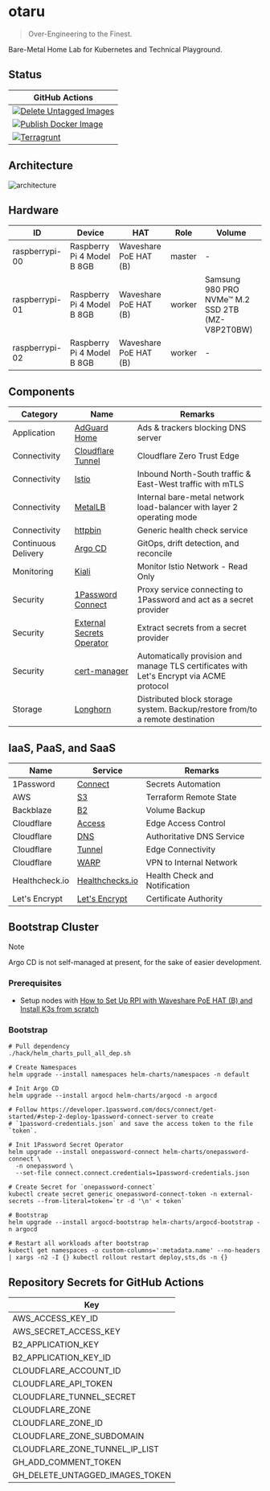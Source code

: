 # otaru

> Over-Engineering to the Finest.

Bare-Metal Home Lab for Kubernetes and Technical Playground.

## Status

| GitHub Actions                                                                                                                                                                                        |
|-------------------------------------------------------------------------------------------------------------------------------------------------------------------------------------------------------|
| [![Delete Untagged Images](https://github.com/siutsin/otaru/actions/workflows/delete-untagged-images.yaml/badge.svg)](https://github.com/siutsin/otaru/actions/workflows/delete-untagged-images.yaml) |
| [![Publish Docker Image](https://github.com/siutsin/otaru/actions/workflows/publish-docker-image.yml/badge.svg)](https://github.com/siutsin/otaru/actions/workflows/publish-docker-image.yml)         |
| [![Terragrunt](https://github.com/siutsin/otaru/actions/workflows/terragrunt.yaml/badge.svg)](https://github.com/siutsin/otaru/actions/workflows/terragrunt.yaml)                                     |

## Architecture

![architecture](https://i.imgur.com/zZpZAF9.png)

## Hardware

| ID             | Device                     | HAT                   | Role   | Volume                                          |
|----------------|----------------------------|-----------------------|--------|-------------------------------------------------|
| raspberrypi-00 | Raspberry Pi 4 Model B 8GB | Waveshare PoE HAT (B) | master | -                                               |
| raspberrypi-01 | Raspberry Pi 4 Model B 8GB | Waveshare PoE HAT (B) | worker | Samsung 980 PRO NVMe™ M.2 SSD 2TB (MZ-V8P2T0BW) |
| raspberrypi-02 | Raspberry Pi 4 Model B 8GB | Waveshare PoE HAT (B) | worker | -                                               |

## Components

| Category            | Name                                                                                                | Remarks                                                                                  |
|---------------------|-----------------------------------------------------------------------------------------------------|------------------------------------------------------------------------------------------|
| Application         | [AdGuard Home](https://github.com/AdguardTeam/AdGuardHome)                                          | Ads & trackers blocking DNS server                                                       |
| Connectivity        | [Cloudflare Tunnel](https://developers.cloudflare.com/cloudflare-one/connections/connect-networks/) | Cloudflare Zero Trust Edge                                                               |
| Connectivity        | [Istio](https://github.com/istio/istio)                                                             | Inbound North-South traffic & East-West traffic with mTLS                                |
| Connectivity        | [MetalLB](https://github.com/metallb/metallb)                                                       | Internal bare-metal network load-balancer with layer 2 operating mode                    |
| Connectivity        | [httpbin](https://github.com/Kong/httpbin)                                                          | Generic health check service                                                             |
| Continuous Delivery | [Argo CD](https://github.com/argoproj/argo-cd)                                                      | GitOps, drift detection, and reconcile                                                   |
| Monitoring          | [Kiali](https://github.com/kiali/kiali)                                                             | Monitor Istio Network - Read Only                                                        |
| Security            | [1Password Connect](https://github.com/1Password/connect)                                           | Proxy service connecting to 1Password and act as a secret provider                       |
| Security            | [External Secrets Operator](https://github.com/external-secrets/external-secrets)                   | Extract secrets from a secret provider                                                   |
| Security            | [cert-manager](https://github.com/cert-manager/cert-manager)                                        | Automatically provision and manage TLS certificates with Let's Encrypt via ACME protocol |
| Storage             | [Longhorn](https://github.com/longhorn/longhorn)                                                    | Distributed block storage system. Backup/restore from/to a remote destination            |

## IaaS, PaaS, and SaaS

| Name           | Service                                                                                    | Remarks                       |
|----------------|--------------------------------------------------------------------------------------------|-------------------------------|
| 1Password      | [Connect](https://developer.1password.com/docs/connect/)                                   | Secrets Automation            |
| AWS            | [S3](https://aws.amazon.com/s3/)                                                           | Terraform Remote State        |
| Backblaze      | [B2](https://www.backblaze.com/cloud-storage)                                              | Volume Backup                 |
| Cloudflare     | [Access](https://developers.cloudflare.com/cloudflare-one/policies/access/)                | Edge Access Control           |
| Cloudflare     | [DNS](https://developers.cloudflare.com/dns/)                                              | Authoritative DNS Service     |
| Cloudflare     | [Tunnel](https://developers.cloudflare.com/cloudflare-one/connections/connect-networks/)   | Edge Connectivity             |
| Cloudflare     | [WARP](https://developers.cloudflare.com/cloudflare-one/connections/connect-devices/warp/) | VPN to Internal Network       |
| Healthcheck.io | [Healthchecks.io](https://healthchecks.io/)                                                | Health Check and Notification |
| Let's Encrypt  | [Let's Encrypt ](https://letsencrypt.org/)                                                 | Certificate Authority         |

## Bootstrap Cluster

> [!NOTE]
> Argo CD is not self-managed at present, for the sake of easier development.

### Prerequisites

- Setup nodes with [How to Set Up RPI with Waveshare PoE HAT (B) and Install K3s from scratch](doc/how_to_set_up_rpi_with_waveshare_poe_hat_b_and_install_k3s_from_scratch.md)

### Bootstrap

```shell
# Pull dependency
./hack/helm_charts_pull_all_dep.sh

# Create Namespaces
helm upgrade --install namespaces helm-charts/namespaces -n default

# Init Argo CD
helm upgrade --install argocd helm-charts/argocd -n argocd

# Follow https://developer.1password.com/docs/connect/get-started/#step-2-deploy-1password-connect-server to create
# `1password-credentials.json` and save the access token to the file `token`.

# Init 1Password Secret Operator
helm upgrade --install onepassword-connect helm-charts/onepassword-connect \
  -n onepassword \
  --set-file connect.connect.credentials=1password-credentials.json

# Create Secret for `onepassword-connect`
kubectl create secret generic onepassword-connect-token -n external-secrets --from-literal=token=`tr -d '\n' < token`

# Bootstrap
helm upgrade --install argocd-bootstrap helm-charts/argocd-bootstrap -n argocd

# Restart all workloads after bootstrap
kubectl get namespaces -o custom-columns=':metadata.name' --no-headers | xargs -n2 -I {} kubectl rollout restart deploy,sts,ds -n {}
```

## Repository Secrets for GitHub Actions

| Key                             |
|---------------------------------|
| AWS_ACCESS_KEY_ID               |
| AWS_SECRET_ACCESS_KEY           |
| B2_APPLICATION_KEY              |
| B2_APPLICATION_KEY_ID           |
| CLOUDFLARE_ACCOUNT_ID           |
| CLOUDFLARE_API_TOKEN            |
| CLOUDFLARE_TUNNEL_SECRET        |
| CLOUDFLARE_ZONE                 |
| CLOUDFLARE_ZONE_ID              |
| CLOUDFLARE_ZONE_SUBDOMAIN       |
| CLOUDFLARE_ZONE_TUNNEL_IP_LIST  |
| GH_ADD_COMMENT_TOKEN            |
| GH_DELETE_UNTAGGED_IMAGES_TOKEN |
